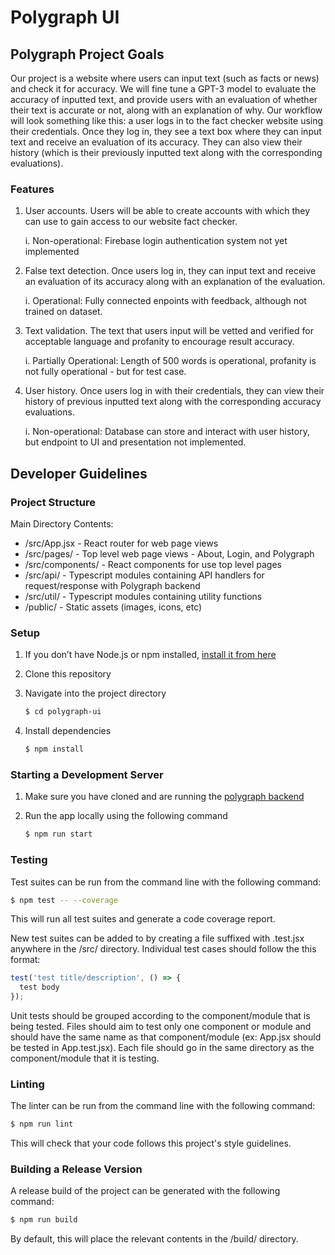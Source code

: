 # Polygraph UI

## Polygraph Project Goals
Our project is a website where users can input text (such as facts or news) and check it for accuracy. We will fine tune a GPT-3 model to evaluate the accuracy of inputted text, and provide users with an evaluation of whether their text is accurate or not, along with an explanation of why. Our workflow will look something like this: a user logs in to the fact checker website using their credentials. Once they log in, they see a text box where they can input text and receive an evaluation of its accuracy. They can also view their history (which is their previously inputted text along with the corresponding evaluations).

### Features
1. User accounts. Users will be able to create accounts with which they can use to gain access to our website fact checker.

   i.  Non-operational: Firebase login authentication system not yet implemented


2. False text detection. Once users log in, they can input text and receive an evaluation of its accuracy along with an explanation of the evaluation.

   i.  Operational: Fully connected enpoints with feedback, although not trained on dataset.

3. Text validation. The text that users input will be vetted and verified for acceptable language and profanity to encourage result accuracy.

   i.  Partially Operational: Length of 500 words is operational, profanity is not fully operational - but for test case.

4. User history. Once users log in with their credentials, they can view their history of previous inputted text along with the corresponding accuracy evaluations.

   i.  Non-operational: Database can store and interact with user history, but endpoint to UI and presentation not implemented.

## Developer Guidelines
### Project Structure
Main Directory Contents:
- /src/App.jsx - React router for web page views
- /src/pages/ - Top level web page views - About, Login, and Polygraph
- /src/components/ - React components for use top level pages
- /src/api/ - Typescript modules containing API handlers for request/response with Polygraph backend
- /src/util/ - Typescript modules containing utility functions
- /public/ - Static assets (images, icons, etc)

### Setup
1. If you don’t have Node.js or npm installed, [install it from here](https://nodejs.org/en/download/)

2. Clone this repository

3. Navigate into the project directory

   ```bash
   $ cd polygraph-ui
   ```

4. Install dependencies
   ```bash
   $ npm install
   ```

### Starting a Development Server
1. Make sure you have cloned and are running the [polygraph backend](https://github.com/sanjanachin/polygraph)

2. Run the app locally using the following command
   ```bash
   $ npm run start
   ```

### Testing
Test suites can be run from the command line with the following command:
```bash
$ npm test -- --coverage
```
This will run all test suites and generate a code coverage report.

New test suites can be added to by creating a file suffixed with .test.jsx anywhere in the /src/ directory. Individual
test cases should follow the this format:
```js
test('test title/description', () => {
  test body
});
```
Unit tests should be grouped according to the component/module that is being tested. Files should aim to test only one
component or module and should have the same name as that component/module (ex: App.jsx should be tested in
App.test.jsx). Each file should go in the same directory as the component/module that it is testing.

### Linting
The linter can be run from the command line with the following command:
```bash
$ npm run lint
```
This will check that your code follows this project's style guidelines.

### Building a Release Version
A release build of the project can be generated with the following command:
```bash
$ npm run build
```
By default, this will place the relevant contents in the /build/ directory.
